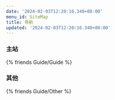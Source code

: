 ```yaml
---
date: '2024-02-03T12:20:16.340+08:00'
menu_id: SiteMap
title: 导航
updated: '2024-02-03T12:20:16.340+08:00'
---
```

### 主站

{% friends Guide/Guide %}

### 其他

{% friends Guide/Other %}